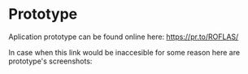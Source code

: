 # Prototype

Aplication prototype can be found online here:
https://pr.to/ROFLAS/

In case when this link would be inaccesible for some reason here are prototype's screenshots:
